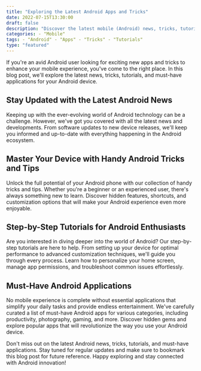 ```yaml
--- 
title: "Exploring the Latest Android Apps and Tricks" 
date: 2022-07-15T13:30:00 
draft: false 
description: "Discover the latest mobile (Android) news, tricks, tutorials, and must-have applications in this comprehensive blog post." 
categories: - "Mobile" 
tags: - "Android" - "Apps" - "Tricks" - "Tutorials" 
type: "featured" 
--- 
```


If you're an avid Android user looking for exciting new apps and tricks to enhance your mobile experience, you've come to the right place. In this blog post, we'll explore the latest news, tricks, tutorials, and must-have applications for your Android device.

## Stay Updated with the Latest Android News

Keeping up with the ever-evolving world of Android technology can be a challenge. However, we've got you covered with all the latest news and developments. From software updates to new device releases, we'll keep you informed and up-to-date with everything happening in the Android ecosystem.

## Master Your Device with Handy Android Tricks and Tips

Unlock the full potential of your Android phone with our collection of handy tricks and tips. Whether you're a beginner or an experienced user, there's always something new to learn. Discover hidden features, shortcuts, and customization options that will make your Android experience even more enjoyable.

## Step-by-Step Tutorials for Android Enthusiasts

Are you interested in diving deeper into the world of Android? Our step-by-step tutorials are here to help. From setting up your device for optimal performance to advanced customization techniques, we'll guide you through every process. Learn how to personalize your home screen, manage app permissions, and troubleshoot common issues effortlessly.

## Must-Have Android Applications

No mobile experience is complete without essential applications that simplify your daily tasks and provide endless entertainment. We've carefully curated a list of must-have Android apps for various categories, including productivity, photography, gaming, and more. Discover hidden gems and explore popular apps that will revolutionize the way you use your Android device.

Don't miss out on the latest Android news, tricks, tutorials, and must-have applications. Stay tuned for regular updates and make sure to bookmark this blog post for future reference. Happy exploring and stay connected with Android innovation!
